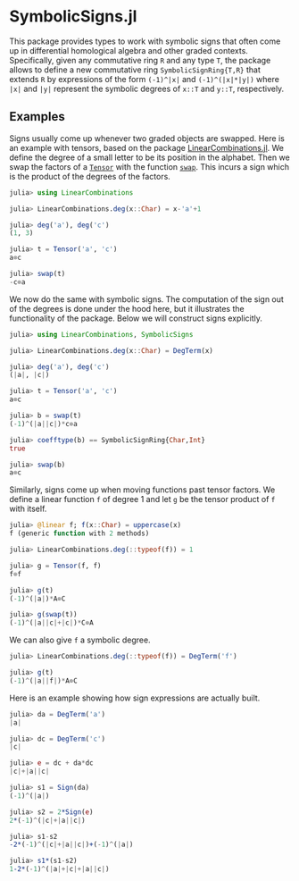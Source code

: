 # SymbolicSigns.jl

This package provides types to work with symbolic signs that often come up
in differential homological algebra and other graded contexts. Specifically,
given any commutative ring `R` and any type `T`, the package allows to define
a new commutative ring `SymbolicSignRing{T,R}` that extends `R` by expressions
of the form `(-1)^|x|` and `(-1)^(|x|*|y|)` where `|x|` and `|y|` represent
the symbolic degrees of `x::T` and `y::T`, respectively.

## Examples

Signs usually come up whenever two graded objects are swapped. Here is an example
with tensors, based on the package [LinearCombinations.jl](https://github.com/matthias314/LinearCombinations.jl).
We define the degree of a small letter to be its position in the alphabet.
Then we swap the factors of a
[`Tensor`](https://matthias314.github.io/LinearCombinations.jl/stable/tensor/#LinearCombinations.Tensor)
with the function
[`swap`](https://matthias314.github.io/LinearCombinations.jl/stable/tensor/#LinearCombinations.swap).
This incurs a sign which is the product of the degrees of the factors.
```julia
julia> using LinearCombinations

julia> LinearCombinations.deg(x::Char) = x-'a'+1

julia> deg('a'), deg('c')
(1, 3)

julia> t = Tensor('a', 'c')
a⊗c

julia> swap(t)
-c⊗a
```
We now do the same with symbolic signs. The computation of the sign out of the degrees
is done under the hood here, but it illustrates the functionality of the package.
Below we will construct signs explicitly.
```julia
julia> using LinearCombinations, SymbolicSigns

julia> LinearCombinations.deg(x::Char) = DegTerm(x)

julia> deg('a'), deg('c')
(|a|, |c|)

julia> t = Tensor('a', 'c')
a⊗c

julia> b = swap(t)
(-1)^(|a||c|)*c⊗a

julia> coefftype(b) == SymbolicSignRing{Char,Int}
true

julia> swap(b)
a⊗c
```
Similarly, signs come up when moving functions past tensor factors.
We define a linear function `f` of degree 1 and let `g` be the
tensor product of `f` with itself.
```julia
julia> @linear f; f(x::Char) = uppercase(x)
f (generic function with 2 methods)

julia> LinearCombinations.deg(::typeof(f)) = 1

julia> g = Tensor(f, f)
f⊗f

julia> g(t)
(-1)^(|a|)*A⊗C

julia> g(swap(t))
(-1)^(|a||c|+|c|)*C⊗A
```
We can also give `f` a symbolic degree.
```julia
julia> LinearCombinations.deg(::typeof(f)) = DegTerm('f')

julia> g(t)
(-1)^(|a||f|)*A⊗C
```
Here is an example showing how sign expressions are actually built.
```julia
julia> da = DegTerm('a')
|a|

julia> dc = DegTerm('c')
|c|

julia> e = dc + da*dc
|c|+|a||c|

julia> s1 = Sign(da)
(-1)^(|a|)

julia> s2 = 2*Sign(e)
2*(-1)^(|c|+|a||c|)

julia> s1-s2
-2*(-1)^(|c|+|a||c|)+(-1)^(|a|)

julia> s1*(s1-s2)
1-2*(-1)^(|a|+|c|+|a||c|)
```
